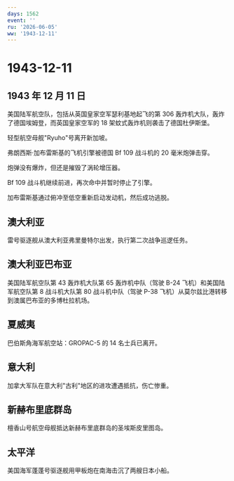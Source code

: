 ```yaml
---
days: 1562
event: ''
ru: '2026-06-05'
ww: '1943-12-11'
---
```


# 1943-12-11

## 1943 年 12 月 11 日

美国陆军航空队，包括从英国皇家空军瑟利基地起飞的第 306
轰炸机大队，轰炸了德国埃姆登，而英国皇家空军的 18
架蚊式轰炸机则袭击了德国杜伊斯堡。

轻型航空母舰"Ryuho"号离开新加坡。

弗朗西斯·加布雷斯基的飞机引擎被德国 Bf 109 战斗机的 20 毫米炮弹击穿。

炮弹没有爆炸，但还是摧毁了涡轮增压器。

Bf 109 战斗机继续前进，再次命中并暂时停止了引擎。

加布雷斯基通过俯冲至低空重新启动发动机，然后成功逃脱。

## 澳大利亚

雷号驱逐舰从澳大利亚弗里曼特尔出发，执行第二次战争巡逻任务。

## 澳大利亚巴布亚

美国陆军航空队第 43 轰炸机大队第 65 轰炸机中队（驾驶 B-24
飞机）和美国陆军航空队第 8 战斗机大队第 80 战斗机中队（驾驶 P-38
飞机）从莫尔兹比港转移到澳属巴布亚的多博杜拉机场。

## 夏威夷

巴伯斯角海军航空站：GROPAC-5 的 14 名士兵已离开。

## 意大利

加拿大军队在意大利"古利"地区的进攻遭遇抵抗，伤亡惨重。

## 新赫布里底群岛

檀香山号航空母舰抵达新赫布里底群岛的圣埃斯皮里图岛。

## 太平洋

美国海军蓬蓬号驱逐舰用甲板炮在南海击沉了两艘日本小船。